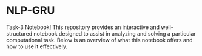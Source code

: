 # NLP-GRU
Task-3 Notebook! This repository provides an interactive and well-structured notebook designed to assist in analyzing and solving a particular computational task. Below is an overview of what this notebook offers and how to use it effectively.
